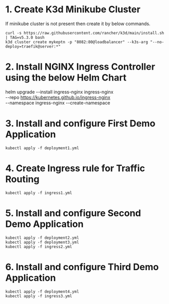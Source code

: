 
# 1. Create K3d Minikube Cluster  

If minikube cluster is not present then create it by below commands.

    curl -s https://raw.githubusercontent.com/rancher/k3d/main/install.sh | TAG=v5.3.0 bash
    k3d cluster create mykeptn -p "8082:80@loadbalancer" --k3s-arg "--no-deploy=traefik@server:*"

# 2. Install NGINX Ingress Controller using the below Helm Chart  

  helm upgrade --install ingress-nginx ingress-nginx \
    --repo https://kubernetes.github.io/ingress-nginx \
    --namespace ingress-nginx --create-namespace

# 3. Install and configure First Demo Application

    kubectl apply -f deployment1.yml

# 4. Create Ingress rule for Traffic Routing

    kubectl apply -f ingress1.yml

# 5. Install and configure Second Demo Application

    kubectl apply -f deployment2.yml
    kubectl apply -f deployment3.yml
    kubectl apply -f ingress2.yml

# 6. Install and configure Third Demo Application

    kubectl apply -f deployment4.yml
    kubectl apply -f ingress3.yml